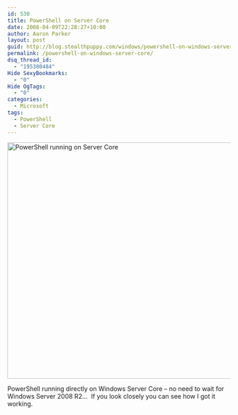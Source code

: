 ```yaml
---
id: 530
title: PowerShell on Server Core
date: 2008-04-09T22:28:27+10:00
author: Aaron Parker
layout: post
guid: http://blog.stealthpuppy.com/windows/powershell-on-windows-server-core
permalink: /powershell-on-windows-server-core/
dsq_thread_id:
  - "195380484"
Hide SexyBookmarks:
  - "0"
Hide OgTags:
  - "0"
categories:
  - Microsoft
tags:
  - PowerShell
  - Server Core
---
```

<img src="http://stealthpuppy.com/wp-content/uploads/2008/04/servercorepowershell1.png" alt="PowerShell running on Server Core" width="678" height="534" border="0" />

PowerShell running directly on Windows Server Core &#8211; no need to wait for Windows Server 2008 R2&#8230;  If you look closely you can see how I got it working.